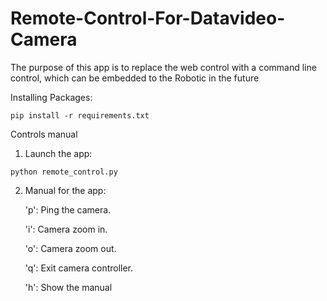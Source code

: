 # Remote-Control-For-Datavideo-Camera

The purpose of this app is to replace the web control with a command line control, which can be embedded to the Robotic in the future

Installing Packages:
```
pip install -r requirements.txt
```

Controls manual

1. Launch the app:
```
python remote_control.py
```

2. Manual for the app: 

      'p': Ping the camera.

      'i': Camera zoom in.

      'o': Camera zoom out.

      'q': Exit camera controller.

      'h': Show the manual

